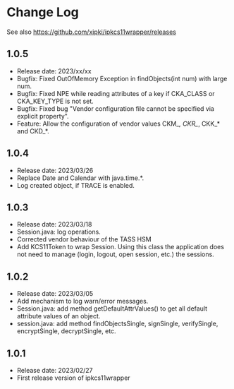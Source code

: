 # Change Log

See also <https://github.com/xipki/ipkcs11wrapper/releases>

## 1.0.5
- Release date: 2023/xx/xx
- Bugfix: Fixed OutOfMemory Exception in findObjects(int num) with large num.
- Bugfix: Fixed NPE while reading attributes of a key if CKA_CLASS or CKA_KEY_TYPE is not set.
- Bugfix: Fixed bug "Vendor configuration file cannot be specified via explicit property". 
- Feature: Allow the configuration of vendor values CKM_*, CKR_*, CKK_* and CKD_*.

## 1.0.4
- Release date: 2023/03/26
- Replace Date and Calendar with java.time.*.
- Log created object, if TRACE is enabled.

## 1.0.3
- Release date: 2023/03/18
- Session.java: log operations.
- Corrected vendor behaviour of the TASS HSM
- Add KCS11Token to wrap Session. Using this class the application does 
  not need to manage (login, logout, open session, etc.) the sessions.

## 1.0.2
- Release date: 2023/03/05
- Add mechanism to log warn/error messages.
- Session.java: add method getDefaultAttrValues() to get all default attribute values of an object.
- session.java: add method findObjectsSingle, signSingle, verifySingle, encryptSingle, decryptSingle, etc.

## 1.0.1
- Release date: 2023/02/27
- First release version of ipkcs11wrapper
